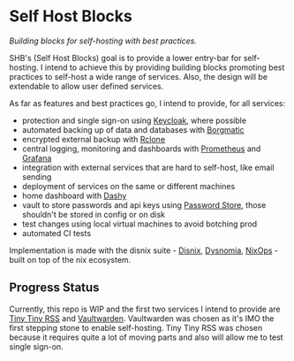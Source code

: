 # Self Host Blocks

*Building blocks for self-hosting with best practices.*

SHB's (Self Host Blocks) goal is to provide a lower entry-bar for
self-hosting. I intend to achieve this by providing building blocks
promoting best practices to self-host a wide range of services. Also,
the design will be extendable to allow user defined services.

As far as features and best practices go, I intend to provide, for all
services:
- protection and single sign-on using [Keycloak](https://www.keycloak.org/), where possible
- automated backing up of data and databases with [Borgmatic](https://torsion.org/borgmatic/)
- encrypted external backup with [Rclone](https://rclone.org/)
- central logging, monitoring and dashboards with [Prometheus](prometheus.io/) and [Grafana](https://grafana.com/)
- integration with external services that are hard to self-host, like email sending
- deployment of services on the same or different machines
- home dashboard with [Dashy](https://github.com/lissy93/dashy)
- vault to store passwords and api keys using [Password Store](https://www.passwordstore.org/), those shouldn't be stored in config or on disk
- test changes using local virtual machines to avoid botching prod
- automated CI tests

Implementation is made with the disnix suite -
[Disnix](https://github.com/svanderburg/disnix),
[Dysnomia](https://github.com/svanderburg/dysnomia),
[NixOps](https://github.com/NixOS/nixops) - built on top of the nix
ecosystem.

## Progress Status

Currently, this repo is WIP and the first two services I intend to
provide are [Tiny Tiny RSS](https://tt-rss.org/) and
[Vaultwarden](https://github.com/dani-garcia/vaultwarden). Vaultwarden
was chosen as it's IMO the first stepping stone to enable
self-hosting. Tiny Tiny RSS was chosen because it requires quite a lot
of moving parts and also will allow me to test single sign-on.
